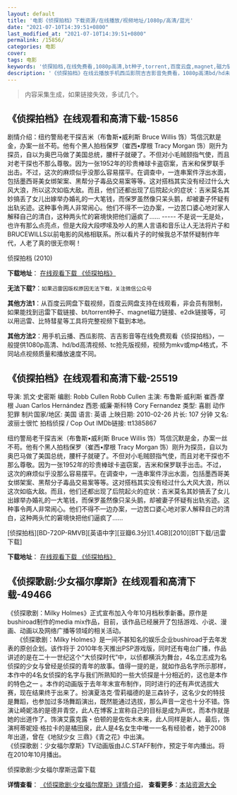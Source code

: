 ```yaml
---
layout: default
title: '电影《侦探拍档》下载资源/在线播放/视频地址/1080p/高清/蓝光'
date: "2021-07-10T14:39:51+0800"
last_modified_at: "2021-07-10T14:39:51+0800"
permalink: /15856/
categories: 电影
cover:
tags: 电影
keywords: '侦探拍档,在线免费看,1080p高清,bt种子,torrent,百度云盘,magnet,磁力链,迅雷下载资源'
description: '《侦探拍档》在线云播放手机西瓜影院吉吉影音免费看，1080p高清bd/hd未删减完整版和tc抢先枪版，mkv/mp4格式，附带bt/torrent种子、magnet/磁力链、百度云盘、网盘资源迅雷下载链接'
---
```


>内容采集生成，如果链接失效，多试几个。


## 《侦探拍档》在线观看和高清下载-15856

剧情介绍：纽约警局老干探吉米（布鲁斯•威利斯 Bruce Willis 饰）笃信沉默是金，办案一丝不苟。他有个黑人拍档保罗（崔西•摩根 Tracy Morgan 饰）刚升为探员，自以为奥巴马做了美国总统，腰杆子就硬了。不但对小毛贼颐指气使，而且对老干探也不那么尊敬。因为一张1952年的珍贵棒球卡盗窃案，吉米和保罗联手出击。不过，这次的麻烦似乎没那么容易摆平。在调查中，一连串案件浮出水面，包括墨西哥美女绑架案、黑帮分子毒品交易案等等。这对搭档其实没有经过什么大风大浪，所以这次如临大敌。而且，他们还都出现了后院起火的症状：吉米莫名其妙搞丢了女儿出嫁举办婚礼的一大笔钱，而保罗虽然像只呆头鹅，却被妻子怀疑有出轨劣迹。这种事令两人非常闹心。他们不得不一边办案，一边苦口婆心地对家人解释自己的清白，这种两头忙的窘境快把他们逼疯了…… ----- 不是说一无是处，也许有那么点亮点，但是大段大段啰嗦及吵人的黑人言语和音乐让人无法将片子和BRUCEWILLS以前电影的风格相联系。所以看片子的时候我总不禁怀疑制作年代，人老了真的很无奈啊！


侦探拍档 (2010)

**下载地址**： [在线观看下载 《侦探拍档》](https://www.btbtdy.me/btdy/dy4378.html) 


**无法下载?**：`如果迅雷因版权原因无法下载，关注微信公众号 `

**其他方法1**：从百度云网盘下载视频，百度云网盘支持在线观看，非会员有限制，如果能找到迅雷下载链接、bt/torrent种子、magnet磁力链接、e2dk链接等，可以用迅雷、比特彗星等工具将完整视频下载到本地。

**其他方法2**：用手机云播、西瓜影院、吉吉影音等在线免费观看《侦探拍档》，一般提供1080p高清、hd/bd高清视频、tc抢先版视频，视频为mkv或mp4格式，不同站点视频质量和播放速度不同。


## 《侦探拍档》在线观看和高清下载-25519

导演: 凯文·史密斯 编剧: Robb Cullen Robb Cullen 主演: 布鲁斯·威利斯 崔西·摩根 Juan Carlos Hernández 西恩·威廉·斯科特 Cory Fernandez 类型: 喜剧 动作 犯罪 制片国家/地区: 美国 语言: 英语 上映日期: 2010-02-26 片长: 107 分钟 又名: 波丽士很忙 拍档侦探 / Cop Out IMDb链接: tt1385867

纽约警局老干探吉米（布鲁斯•威利斯 Bruce Willis 饰）笃信沉默是金，办案一丝不苟。他有个黑人拍档保罗（崔西•摩根 Tracy Morgan 饰）刚升为探员，自以为奥巴马做了美国总统，腰杆子就硬了。不但对小毛贼颐指气使，而且对老干探也不那么尊敬。因为一张1952年的珍贵棒球卡盗窃案，吉米和保罗联手出击。不过，这次的麻烦似乎没那么容易摆平。在调查中，一连串案件浮出水面，包括墨西哥美女绑架案、黑帮分子毒品交易案等等。这对搭档其实没有经过什么大风大浪，所以这次如临大敌。而且，他们还都出现了后院起火的症状：吉米莫名其妙搞丢了女儿出嫁举办婚礼的一大笔钱，而保罗虽然像只呆头鹅，却被妻子怀疑有出轨劣迹。这种事令两人非常闹心。他们不得不一边办案，一边苦口婆心地对家人解释自己的清白，这种两头忙的窘境快把他们逼疯了……


[侦探拍档][BD-720P-RMVB][英语中字][豆瓣6.3分][1.4GB][2010][BT下载/迅雷下载]

**下载地址**： [在线观看下载 《侦探拍档》](https://www.btdx8.com/torrent/cop_out_2010.html) 


## 《侦探歌剧:少女福尔摩斯》在线观看和高清下载-49466

《侦探歌剧：Milky Holmes》正式宣布加入今年10月档秋季新番。原作是bushiroad制作的media mix作品，目前，该作品已经展开了包括游戏、小说、漫画、动画以及网络广播等领域的相关活动。<br />　　《侦探歌剧：Milky Holmes》是一间不甚知名的娱乐企业bushiroad于去年发表的原创企划。该作将于 2010年冬天推出PSP游戏版，同时还有电台广播，作品讲述的是在二十一世纪这个“大侦探时代&rdquo;中，以侦都横浜为舞台，4名立志成为名侦探的少女与曾经是侦探的青年的故事。值得一提的是，就如作品名字所示那样，本作中的4名女侦探的名字与我们所熟知的一些大侦探是十分相近的，这也是本作的特色之一 。本作的动画版于去年年末宣布制作，同时进行的还有声优选拔大赛，现在结果终于出来了。扮演夏洛克·雪莉福德的是三森铃子，这名少女的特技是舞蹈，也参加过多场舞蹈演出，既然能通过选拔，那么声音一定也十分不错。饰演让崎妮洛的是德井青空，此人在博客上宣称自己的目标是成为声优，而本作就是她的出道作了。饰演艾露克露&#12539;伯顿的是佐佐木未来，此人同样是新人。最后，饰演柯蒂妮娅·格拉卡的是橘田泉，此人是4名女生中唯一一名有经验者，她于2008年出道，曾在《地狱少女 三鼎》《青之花》中出演。<br />《侦探歌剧：少女福尔摩斯》TV动画版由J.C.STAFF制作，预定于年内播出。将在2010年10月播出。


侦探歌剧:少女福尔摩斯迅雷下载

**详情查看**： [《侦探歌剧:少女福尔摩斯》详情介绍](/movie/49466/)， **查看更多**：[本站资源大全](/movie/t/all/)

